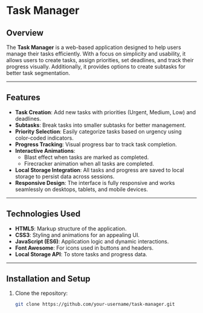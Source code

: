 # Task Manager

## Overview
The **Task Manager** is a web-based application designed to help users manage their tasks efficiently. With a focus on simplicity and usability, it allows users to create tasks, assign priorities, set deadlines, and track their progress visually. Additionally, it provides options to create subtasks for better task segmentation.

---

## Features
- **Task Creation**: Add new tasks with priorities (Urgent, Medium, Low) and deadlines.
- **Subtasks**: Break tasks into smaller subtasks for better management.
- **Priority Selection**: Easily categorize tasks based on urgency using color-coded indicators.
- **Progress Tracking**: Visual progress bar to track task completion.
- **Interactive Animations**:
  - Blast effect when tasks are marked as completed.
  - Firecracker animation when all tasks are completed.
- **Local Storage Integration**: All tasks and progress are saved to local storage to persist data across sessions.
- **Responsive Design**: The interface is fully responsive and works seamlessly on desktops, tablets, and mobile devices.

---

## Technologies Used
- **HTML5**: Markup structure of the application.
- **CSS3**: Styling and animations for an appealing UI.
- **JavaScript (ES6)**: Application logic and dynamic interactions.
- **Font Awesome**: For icons used in buttons and headers.
- **Local Storage API**: To store tasks and progress data.

---

## Installation and Setup
1. Clone the repository:
   ```bash
   git clone https://github.com/your-username/task-manager.git
